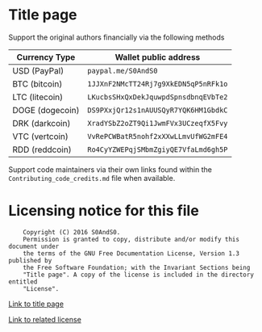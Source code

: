 # Title page

Support the original authors financially via the following methods

 Currency Type   | Wallet public address
-----------------|-----------------------
 USD (PayPal)    | `paypal.me/S0AndS0`
 BTC (bitcoin)   | `1JJXnF2NMcTT24Rj7g9XkEDN5qP5nRFk1o`
 LTC (litecoin)  | `LKucbsSHxQxDekJquwpdSpnsdbnqEVbTe2`
 DOGE (dogecoin) | `DS9PXxjQr12s1nAUUSQyR7YQK6HM1GbdkC`
 DRK (darkcoin)  | `XradYSbZ2oZT9Qi1JwmFVx3UCzeqfX5Fvy`
 VTC (vertcoin)  | `VvRePCWBatR5nohf2xXXwLLmvUfWG2mFE4`
 RDD (reddcoin)  | `Ro4CyYZWEPqjSMbmZgiyQE7VfaLmd6gh5P`

Support code maintainers via their own links found within the
 `Contributing_code_credits.md` file when available.

# Licensing notice for this file

```
    Copyright (C) 2016 S0AndS0.
    Permission is granted to copy, distribute and/or modify this document under
    the terms of the GNU Free Documentation License, Version 1.3 published by
    the Free Software Foundation; with the Invariant Sections being
    "Title page". A copy of the license is included in the directory entitled
    "License".
```

[Link to title page](Contributing_Financially.md)

[Link to related license](../Licenses/GNU_FDLv1.3_Documentation.md)

